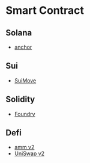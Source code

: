# Smart Contract

## Solana
- [anchor]()
## Sui
- [SuiMove](./move/suimove.md)
## Solidity
- [Foundry]()


## Defi
- [amm v2]() 
- [UniSwap v2]()